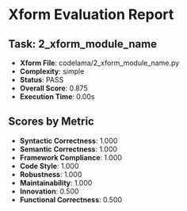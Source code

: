 
# Xform Evaluation Report

## Task: 2_xform_module_name
- **Xform File**: codelama/2_xform_module_name.py
- **Complexity**: simple
- **Status**: PASS
- **Overall Score**: 0.875
- **Execution Time**: 0.00s

## Scores by Metric
- **Syntactic Correctness**: 1.000
- **Semantic Correctness**: 1.000
- **Framework Compliance**: 1.000
- **Code Style**: 1.000
- **Robustness**: 1.000
- **Maintainability**: 1.000
- **Innovation**: 0.500
- **Functional Correctness**: 0.500
